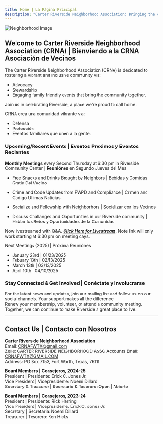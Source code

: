 ```yaml
---
title: Home | La Página Principal
description: "Carter Riverside Neighborhood Association: Bringing the community together since 1995."
---
```


![Neighborhood Image](/img/CRNAcover.jpg)

## Welcome to Carter Riverside Neighborhood Association (CRNA) | Bienviendo a la CRNA Asociación de Vecinos

The Carter Riverside Neighborhood Association (CRNA) is dedicated to fostering a vibrant and inclusive community via:
* Advocacy 
* Stewardship
* Engaging family friendly events that bring the community together.  

Join us in celebrating Riverside, a place we're proud to call home.  

CRNA crea una comunidad vibrante via:
* Defensa
* Protección
* Eventos familiares que unen a la gente.  

### Upcoming/Recent Events | Eventos Proximos y Eventos Recientes

**Monthly Meetings** every Second Thursday at 6:30 pm in Riverside Community Center | **Reuniónes** en Segundo Jueves del Mes  

* Free Snacks and Drinks Brought by Neighbors | Bebidas y Comidas Gratis Del Vecino

* Crime and Code Updates from FWPD and Compliance |  Crimen and Codigo Ultimas Noticias

* Socialize and Fellowship with Neighborhors | Socializar con los Vecinos

* Discuss Challanges and Opportunities in our Riverside community | Hablar los Retos y Oportunidades de la Comunidad 


Now livestreamed with Q&A. 
[**_Click Here for Livestream_**](https://www.youtube.com/channel/UCZkZ3uUh-VSFKnwE38EE3pw/live). Note link will only work starting at 6:30 pm on meeting days.

Next Meetings (2025) | Próxima Reuniónes 
* January 23rd | 01/23/2025
* Febuary 13th | 02/13/2025
* March 13th | 03/13/2025
* April 10th | 04/10/2025





### Stay Connected & Get Involved | Conéctate y Involucrarse 

For the latest news and updates, join our mailing list and follow us on our social channels.
Your support makes all the difference.  
 Renew your membership, volunteer, or attend a community meeting.  
Together, we can continue to make Riverside a great place to live.

---

## Contact Us | Contacto con Nosotros

**Carter Riverside Neighborhood Association**  
Email: [CRNAFWTX@gmail.com](mailto:CRNAFWTX@gmail.com)  
Zelle: CARTER RIVERSIDE NEIGHBORHOOD ASSC Accounts Email: CRNAFWTX@GMAIL.COM  
Address: PO Box 7153, Fort Worth, Texas, 76111

**Board Members | Consejeros, 2024-25**  
President | Presidente: Erick C. Jones Jr.  
Vice President | Vicepresidente: Noemi Dillard  
Secretary & Treasurer | Secretario & Tesorero: Open | Abierto  

**Board Members | Consejeros, 2023-24**  
President | Presidente: Rick Herring  
Vice President | Vicepresidente: Erick C. Jones Jr.  
Secretary | Secretaria: Noemi Dillard  
Treasurer | Tesorero: Ken Hicks  
